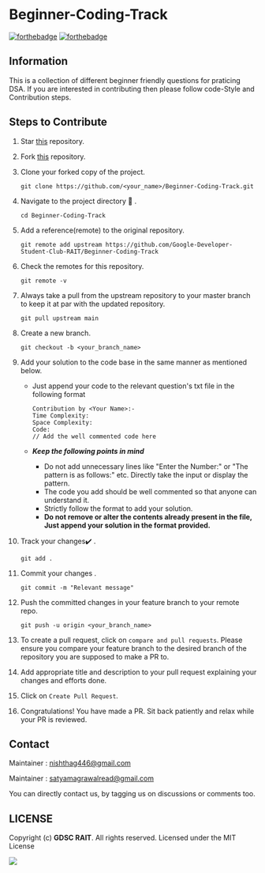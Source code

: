 # Beginner-Coding-Track

[![forthebadge](https://forthebadge.com/images/badges/open-source.svg)](https://forthebadge.com)
[![forthebadge](https://forthebadge.com/images/badges/built-with-love.svg)](https://forthebadge.com)



## Information 

This is a collection of different beginner friendly questions for praticing DSA. If you are interested in contributing then please follow code-Style and Contribution steps.


## Steps to Contribute

1. Star [this](https://github.com/Google-Developer-Student-Club-RAIT/Beginner-Coding-Track) repository.

1. Fork [this](https://github.com/Google-Developer-Student-Club-RAIT/Beginner-Coding-Track) repository.

1. Clone your forked copy of the project.

    ```
    git clone https://github.com/<your_name>/Beginner-Coding-Track.git 
    ```

1. Navigate to the project directory :file_folder: .

    ```
    cd Beginner-Coding-Track
    ```

1. Add a reference(remote) to the original repository.

    ```
    git remote add upstream https://github.com/Google-Developer-Student-Club-RAIT/Beginner-Coding-Track
    ```

1. Check the remotes for this repository.
    ```
    git remote -v
    ```

1. Always take a pull from the upstream repository to your master branch to keep it at par with the updated repository.

    ```
    git pull upstream main
    ```

1. Create a new branch.

    ```
    git checkout -b <your_branch_name>
    ```

1.  Add your solution to the code base in the same manner as mentioned below.

    - Just append your code to the relevant question's txt file in the following format

        ```
        Contribution by <Your Name>:-
        Time Complexity: 
        Space Complexity: 
        Code:
        // Add the well commented code here
        ```
    - ***Keep the following points in mind***
        - Do not add unnecessary lines like "Enter the Number:" or "The pattern is as follows:" etc. Directly take the input or display the pattern.
        - The code you add should be well commented so that anyone can understand it.
        - Strictly follow the format to add your solution.
        - **Do not remove or alter the contents already present in the file, Just append your solution in the format provided.**


1. Track your changes:heavy_check_mark: .

    ```
    git add . 
    ```

1. Commit your changes .

    ```
    git commit -m "Relevant message"
    ```

1. Push the committed changes in your feature branch to your remote repo.
    ```
    git push -u origin <your_branch_name>
    ```

1. To create a pull request, click on `compare and pull requests`. Please ensure you compare your feature branch to the desired branch of the repository you are supposed to make a PR to.


1. Add appropriate title and description to your pull request explaining your changes and efforts done.


1. Click on `Create Pull Request`.


1. Congratulations! You have made a PR. Sit back patiently and relax while your PR is reviewed.


## Contact

Maintainer : nishthag446@gmail.com 

Maintainer : satyamagrawalread@gmail.com

You can directly contact us, by tagging us on discussions or comments too.

## LICENSE

Copyright (c) **GDSC RAIT**. All rights reserved. Licensed under the MIT License

[![](https://img.shields.io/github/license/junaidrahim/desiresalesportal?style=for-the-badge)](LICENSE)
